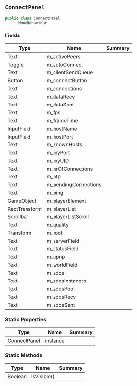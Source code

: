 ## `ConnectPanel`

```csharp
public class ConnectPanel
    : MonoBehaviour
```

### Fields

| Type | Name | Summary | 
| --- | --- | --- | 
| Text | m_activePeers |  | 
| Toggle | m_autoConnect |  | 
| Text | m_clientSendQueue |  | 
| Button | m_connectButton |  | 
| Text | m_connections |  | 
| Text | m_dataRecv |  | 
| Text | m_dataSent |  | 
| Text | m_fps |  | 
| Text | m_frameTime |  | 
| InputField | m_hostName |  | 
| InputField | m_hostPort |  | 
| Text | m_knownHosts |  | 
| Text | m_myPort |  | 
| Text | m_myUID |  | 
| Text | m_nrOfConnections |  | 
| Text | m_ntp |  | 
| Text | m_pendingConnections |  | 
| Text | m_ping |  | 
| GameObject | m_playerElement |  | 
| RectTransform | m_playerList |  | 
| Scrollbar | m_playerListScroll |  | 
| Text | m_quality |  | 
| Transform | m_root |  | 
| Text | m_serverField |  | 
| Text | m_statusField |  | 
| Text | m_upnp |  | 
| Text | m_worldField |  | 
| Text | m_zdos |  | 
| Text | m_zdosInstances |  | 
| Text | m_zdosPool |  | 
| Text | m_zdosRecv |  | 
| Text | m_zdosSent |  | 


### Static Properties

| Type | Name | Summary | 
| --- | --- | --- | 
| [ConnectPanel](./ConnectPanel.md) | instance |  | 


### Static Methods

| Type | Name | Summary | 
| --- | --- | --- | 
| Boolean | IsVisible() |  | 


